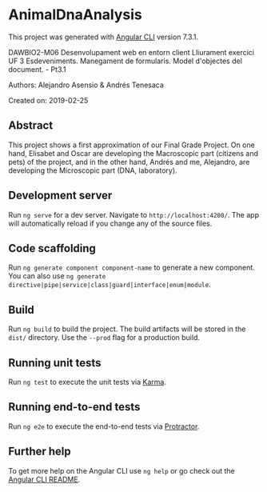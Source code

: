 # AnimalDnaAnalysis

This project was generated with [Angular CLI](https://github.com/angular/angular-cli) version 7.3.1.


DAWBIO2-M06 Desenvolupament web en entorn client
Lliurament exercici UF 3 Esdeveniments. Manegament de formularis. Model d'objectes del document. - Pt3.1

Authors: Alejandro Asensio & Andrés Tenesaca

Created on: 2019-02-25

## Abstract

This project shows a first approximation of our Final Grade Project. On one hand, Elisabet and Oscar are developing the Macroscopic part (citizens and pets) of the project, and in the other hand, Andrés and me, Alejandro, are developing the Microscopic part (DNA, laboratory).

## Development server

Run `ng serve` for a dev server. Navigate to `http://localhost:4200/`. The app will automatically reload if you change any of the source files.

## Code scaffolding

Run `ng generate component component-name` to generate a new component. You can also use `ng generate directive|pipe|service|class|guard|interface|enum|module`.

## Build

Run `ng build` to build the project. The build artifacts will be stored in the `dist/` directory. Use the `--prod` flag for a production build.

## Running unit tests

Run `ng test` to execute the unit tests via [Karma](https://karma-runner.github.io).

## Running end-to-end tests

Run `ng e2e` to execute the end-to-end tests via [Protractor](http://www.protractortest.org/).

## Further help

To get more help on the Angular CLI use `ng help` or go check out the [Angular CLI README](https://github.com/angular/angular-cli/blob/master/README.md).
